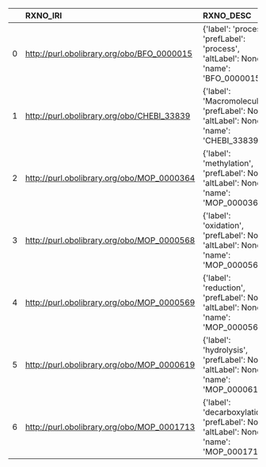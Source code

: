 |    | RXNO_IRI                                   | RXNO_DESC                                                                                | SBO_IRI                              | SBO_DESC                     |
|---:|:-------------------------------------------|:-----------------------------------------------------------------------------------------|:-------------------------------------|:-----------------------------|
|  0 | http://purl.obolibrary.org/obo/BFO_0000015 | {'label': 'process', 'prefLabel': 'process', 'altLabel': None, 'name': 'BFO_0000015'}    | http://biomodels.net/SBO/SBO_0000375 | {'label': 'process'}         |
|  1 | http://purl.obolibrary.org/obo/CHEBI_33839 | {'label': 'Macromolecule', 'prefLabel': None, 'altLabel': None, 'name': 'CHEBI_33839'}   | http://biomodels.net/SBO/SBO_0000245 | {'label': 'Macromolecule'}   |
|  2 | http://purl.obolibrary.org/obo/MOP_0000364 | {'label': 'methylation', 'prefLabel': None, 'altLabel': None, 'name': 'MOP_0000364'}     | http://biomodels.net/SBO/SBO_0000214 | {'label': 'methylation'}     |
|  3 | http://purl.obolibrary.org/obo/MOP_0000568 | {'label': 'oxidation', 'prefLabel': None, 'altLabel': None, 'name': 'MOP_0000568'}       | http://biomodels.net/SBO/SBO_0000201 | {'label': 'oxidation'}       |
|  4 | http://purl.obolibrary.org/obo/MOP_0000569 | {'label': 'reduction', 'prefLabel': None, 'altLabel': None, 'name': 'MOP_0000569'}       | http://biomodels.net/SBO/SBO_0000202 | {'label': 'reduction'}       |
|  5 | http://purl.obolibrary.org/obo/MOP_0000619 | {'label': 'hydrolysis', 'prefLabel': None, 'altLabel': None, 'name': 'MOP_0000619'}      | http://biomodels.net/SBO/SBO_0000376 | {'label': 'hydrolysis'}      |
|  6 | http://purl.obolibrary.org/obo/MOP_0001713 | {'label': 'decarboxylation', 'prefLabel': None, 'altLabel': None, 'name': 'MOP_0001713'} | http://biomodels.net/SBO/SBO_0000399 | {'label': 'decarboxylation'} |